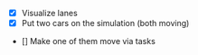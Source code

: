 - [X] Visualize lanes
- [X] Put two cars on the simulation (both moving)
- [] Make one of them move via tasks